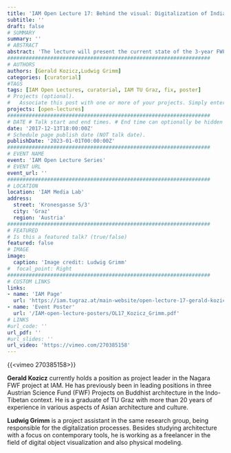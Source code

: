 ```yaml
---
title: 'IAM Open Lecture 17: Behind the visual: Digitalization of Indian Stone Architecture'
subtitle: ''
draft: false
# SUMMARY
summary: ''
# ABSTRACT 
abstract: 'The lecture will present the current state of the 3-year FWF-Project on North-Indian Nagara architecture currently conducted at IAM. The first part will focus on an introduction to this specific form of Indian sacral architecture, with their architectural history of the monuments and their wider cultural context. The second part will be dedicated to the methodologies implemented for digital reconstruction, being a mixture of automated processes and digital craftsmanship. It will present the current results while explaining the further goals and challenges arising by the limitations of possible on-site documentation and technical restrictions.'
##################################################################
# AUTHORS 
authors: [Gerald Kozicz,Ludwig Grimm]
categories: [curatorial]
#TAGS
tags: [IAM Open Lectures, curatorial, IAM TU Graz, fix, poster]
# Projects (optional).
#   Associate this post with one or more of your projects. Simply enter your project's folder or file name without extension. Otherwise, set `projects = []`.
projects: [open-lectures]
##################################################################
# DATE # Talk start and end times. # End time can optionally be hidden by prefixing the line with `#`.
date: '2017-12-13T18:00:00Z'
# Schedule page publish date (NOT talk date).
publishDate: '2023-01-01T00:00:00Z'
##################################################################
# EVENT NAME 
event: 'IAM Open Lecture Series'
# EVENT URL 
event_url: ''
##################################################################
# LOCATION 
location: 'IAM Media Lab'
address:
  street: 'Kronesgasse 5/3'
  city: 'Graz'
  region: 'Austria'
##################################################################
# FEATURED
# Is this a featured talk? (true/false)
featured: false
# IMAGE 
image:
  caption: 'Image credit: Ludwig Grimm'
#  focal_point: Right
##################################################################
# CUSTOM LINKS 
links:
- name: 'IAM Page'
  url: 'https://iam.tugraz.at/main-website/open-lecture-17-gerald-kozicz-ludwig-grimm-behind-the-visual-digitalization-of-indian-stone-architecture/'
- name: 'Event Poster'
  url: '/IAM-open-lecture-posters/OL17_Kozicz_Grimm.pdf'
# LINKS 
#url_code: ''
url_pdf: ''
#url_slides: ''
url_video: 'https://vimeo.com/270385158'
---
```


{{<vimeo 270385158>}}

**Gerald Kozicz** currently holds a position as project leader in the Nagara FWF project at IAM. He has previously been in leading positions in three Austrian Science Fund (FWF) Projects on Buddhist architecture in the Indo-Tibetan context. He is a graduate of TU Graz with more than 20 years of experience in various aspects of Asian architecture and culture.

**Ludwig Grimm** is a project assistant in the same research group, being responsible for the digitalization processes. Besides studying architecture with a focus on contemporary tools, he is working as a freelancer in the field of digital object visualization and also physical modeling.
<!--
IAM Open Lecture #17
Gerald Kozicz & Ludwig Grimm
Behind the visual: Digitalization of Indian Stone Architecture
18:00 Wednesday 13 December 2017
IAM Media Lab, Kronesgasse 5/3

Event poster https://iam.tugraz.at/wp-content/uploads/2017/12/ol17_Kozicz_Grimm.pdf

Original post: https://iam.tugraz.at/2017/12/ol_kizicz_grimm/
-->